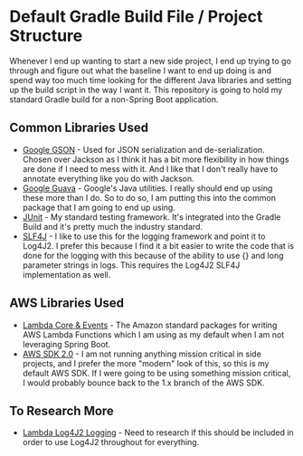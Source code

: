 # Default Gradle Build File / Project Structure
Whenever I end up wanting to start a new side project, I end up trying to go through and figure out what the baseline I want to end up doing is and spend way too much time looking for the different Java libraries and setting up the build script in the way I want it.  This repository is going to hold my standard Gradle build for a non-Spring Boot application.

## Common Libraries Used
* [Google GSON](https://github.com/google/gson) - Used for JSON serialization and de-serialization.  Chosen over Jackson as I think it has a bit more flexibility in how things are done if I need to mess with it.  And I like that I don't really have to annotate everything like you do with Jackson.
* [Google Guava](https://github.com/google/guava) - Google's Java utilities.  I really should end up using these more than I do.  So to do so, I am putting this into the common package that I am going to end up using.
* [JUnit](https://junit.org/junit5/) - My standard testing framework.  It's integrated into the Gradle Build and it's pretty much the industry standard.
* [SLF4J](https://www.slf4j.org/) - I like to use this for the logging framework and point it to Log4J2.  I prefer this because I find it a bit easier to write the code that is done for the logging with this because of the ability to use {} and long parameter strings in logs.  This requires the Log4J2 SLF4J implementation as well.

## AWS Libraries Used
* [Lambda Core & Events](https://github.com/aws/aws-lambda-java-libs) - The Amazon standard packages for writing AWS Lambda Functions which I am using as my default when I am not leveraging Spring Boot.
* [AWS SDK 2.0]() - I am not running anything mission critical in side projects, and I prefer the more "modern" look of this, so this is my default AWS SDK.  If I were going to be using something mission critical, I would probably bounce back to the 1.x branch of the AWS SDK.

## To Research More
* [Lambda Log4J2 Logging](https://github.com/aws/aws-lambda-java-libs/tree/master/aws-lambda-java-log4j2) - Need to research if this should be included in order to use Log4J2 throughout for everything.
